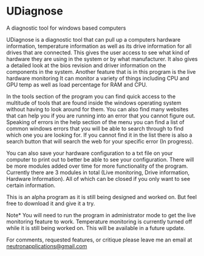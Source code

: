 # UDiagnose
A diagnostic tool for windows based computers

UDiagnose is a diagnostic tool that can pull up a computers hardware information, temperature information as well as its drive information for all drives that are connected. This gives the user access to see what kind of hardware they are using in the system or by what manufacturer. It also gives a detailed look at the bios revision and driver information on the components in the system. Another feature that is in this program is the live hardware monitoring It can monitor a variety of things including CPU and GPU temp as well as load percentage for RAM and CPU.

In the tools section of the program you can find quick access to the multitude of tools that are found inside the windows operating system without having to look around for them. You can also find many websites that can help you if you are running into an error that you cannot figure out. Speaking of errors in the help section of the menu you can find a list of common windows errors that you will be able to search through to find which one you are looking for. If you cannot find it in the list  there is also a search button that will search the web for your specific error (In progress).

You can also save your hardware configuration to a txt file on your computer to print out to better be able to see your configuration. There will be more modules added over time for more functionality of the program. Currently there are 3 modules in total (Live monitoring, Drive information, Hardware Information). All of which can be closed if you only want to see certain information.

This is an alpha program as it is still being designed and worked on. But feel free to download it and give it a try. 

Note* You will need to run the program in administrator mode to get the live monitoring feature to work.
Temperature monitoring is currently turned off while it is still being worked on. This will be available in a future update.

For comments, requested features, or critique please leave me an email at neutronapplications@gmail.com

